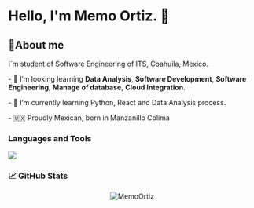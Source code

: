 <h1>Hello, I'm Memo Ortiz. 🐧</h1>

<h2>🦈About me</h2>

I´m student of Software Engineering of ITS, Coahuila, Mexico.

<div>
<p>- 👀 I’m looking learning <b>Data Analysis</b>, <b>Software Development</b>, <b>Software Engineering</b>,  <b>Manage of database</b>, <b>Cloud Integration</b>.</p>
<p>- 🌱 I’m currently learning Python, React and Data Analysis process. </p>
<p> - 🇲🇽 Proudly Mexican, born in Manzanillo Colima</p>
</div>
<!---
MemoOrtiz/MemoOrtiz is a ✨ special ✨ repository because its `README.md` (this file) appears on your GitHub profile.
You can click the Preview link to take a look at your changes.
--->
<p></p>
<div><h3 align="left">
Languages and Tools

</h3>
<img src='https://go-skill-icons.vercel.app/api/icons?i=py,flask,java,cs,js,ts,html,css,mysql,'/>
</div>

<h3>📈 GitHub Stats </h3>

<div align="center"">
   
 <p><img align="center" src="https://github-readme-stats.vercel.app/api/top-langs?username=MemoOrtiz&show_icons=true&locale=en&layout=compact" alt="MemoOrtiz" /></p>
 
